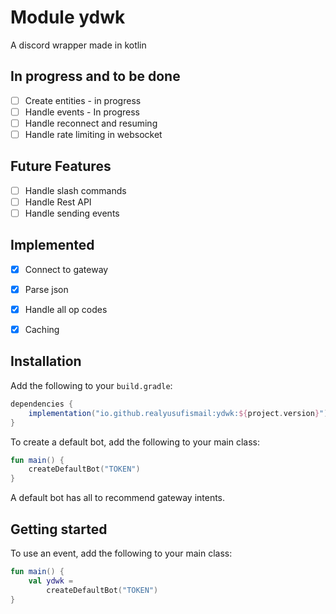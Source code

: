 

# Module ydwk

A discord wrapper made in kotlin

## In progress and to be done
- [ ] Create entities - in progress
- [ ] Handle events - In progress
- [ ] Handle reconnect and resuming
- [ ] Handle rate limiting in websocket

## Future Features
- [ ] Handle slash commands
- [ ] Handle Rest API
- [ ] Handle sending events

## Implemented
- [x] Connect to gateway
- [x] Parse json
- [x] Handle all op codes
- [x] Caching


## Installation

Add the following to your `build.gradle`:

```gradle
dependencies {
    implementation("io.github.realyusufismail:ydwk:${project.version}")
}
```

To create a default bot, add the following to your main class:

```kotlin
fun main() {
    createDefaultBot("TOKEN")
}
```

A default bot has all to recommend gateway intents.

## Getting started

To use an event, add the following to your main class:

```kotlin
fun main() {
    val ydwk =
        createDefaultBot("TOKEN")
}
```